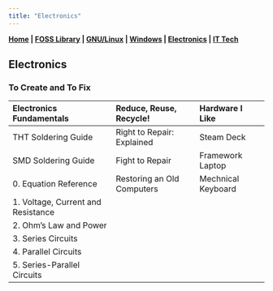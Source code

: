 ```yaml
---
title: "Electronics"
---
```


**[Home](./index.md) \| [FOSS Library](../categories/foss_l.md) \| [GNU/Linux](./categories/gnu_linux.md) \| [Windows](./categories/windows.md) \| [Electronics](./categories/electronics.md) \| [IT Tech](./categories/it_tech.md)**

## Electronics



### To Create and To Fix

| Electronics Fundamentals           | Reduce, Reuse, Recycle!    | Hardware I Like    |
| :--------------------------------- | :------------------------- | :----------------- |
| THT Soldering Guide                | Right to Repair: Explained | Steam Deck         |
| SMD Soldering Guide                | Fight to Repair            | Framework Laptop   |
| 0. Equation Reference              | Restoring an Old Computers | Mechnical Keyboard |
| 1. Voltage, Current and Resistance |                            |                    |
| 2. Ohm’s Law and Power             |                            |                    |
| 3. Series Circuits                 |                            |                    |
| 4. Parallel Circuits               |                            |                    |
| 5. Series-Parallel Circuits        |                            |                    |

